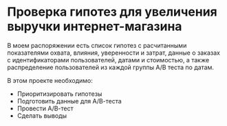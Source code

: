 # Проверка гипотез для увеличения выручки интернет-магазина

В моем распоряжении есть список гипотез с расчитанными показателями охвата, влияния, уверенности и затрат, данные о заказах с идентификаторами пользователей, датами и стоимостью, а также распределение пользователей из каждой группы А/B теста по датам.

В этом проекте необходимо:<br>

- Приоритизировать гипотезы
- Подготовить данные для А/В-теста
- Провести А/В-тест
- Сделать выводы
